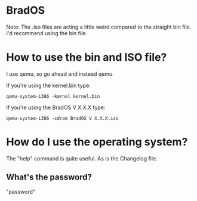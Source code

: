# BradOS
Note: The .iso files are acting a little weird compared to the straight bin file.
I'd recommend using the bin file.

# How to use the bin and ISO file?

I use qemu, so go ahead and instead qemu.

If you're using the kernel.bin type:

`qemu-system-i386 -kernel kernel.bin`

If you're using the BradOS V X.X.X type:

`qemu-system-i386 -cdrom BradOS V X.X.X.iso`

# How do I use the operating system?

The "help" command is quite useful. As is the Changelog file. 

## What's the password?

"password"
